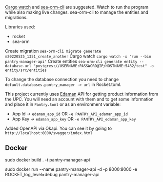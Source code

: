 [Cargo watch](https://github.com/watchexec/cargo-watch) and [sea-orm-cli](https://www.sea-ql.org/SeaORM/docs/generate-entity/sea-orm-cli/) are suggested. Watch to run the program while also making live changes. sea-orm-cli to manage the entities and migrations.

Libraries used:
* rocket
* sea-orm

Create migration `sea-orm-cli migrate generate m20220525_1351_create_another`
Cargo watch `cargo watch -x 'run --bin pantry-manager-api'`
Create entities `sea-orm-cli generate entity --database-url "postgres://USERNAME:PASSWORD@IP/HOSTNAME:5432/test" -o entity/src/entities`

To change the database connection you need to change `default.databases.pantry_manager -> url` in Rocket.toml.

This project currently uses [Edaman](https://www.edamam.com/) API for getting product information from the UPC. You will need an account with them and to get some information and place it in `Pantry.toml` or as an environment variable:

* App Id -> `edaman_app_id` OR `-e PANTRY_API_edaman_app_id`
* App Key -> `edaman_app_key` OR `-e PANTRY_API_edaman_app_key`

Added OpenAPI via Okapi. You can see it by going to `http://localhost:8000/swagger/index.html`

## Docker

sudo docker build . -t pantry-manager-api

sudo docker run --name pantry-manager-api -d -p 8000:8000 -e ROCKET_log_level=debug pantry-manager-api